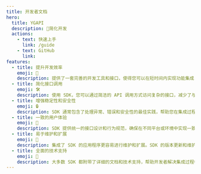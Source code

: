 ```yaml
---
title: 开发者文档
hero:
  title: YGAPI
  description: 🚀简化开发
  actions:
    - text: 快速上手
      link: /guide
    - text: GitHub
      link:
features:
  - title: 提升开发效率
    emoji: 🚀
    description: 提供了一套完善的开发工具和接口，使得您可以在短时间内实现功能集成，显著缩短开发周期。
  - title: 简化接口调用
    emoji: 🛠️
    description: 使用 SDK，您可以通过简洁的 API 调用方式访问复杂的接口，减少了与服务器的直接交互，从而降低了开发难度。
  - title: 增强稳定性和安全性
    emoji: 🔒
    description: SDK 通常包含了处理异常、错误和安全性的最佳实践，帮助您在集成过程中保持高稳定性，并确保数据传输的安全性。
  - title: 一致的用户体验
    emoji: 🌟
    description: SDK 提供统一的接口设计和行为规范，确保在不同平台或环境中实现一致的用户体验，使得开发者无需处理各个平台的细节差异。
  - title: 易于维护和扩展
    emoji: 🔄
    description: 集成了 SDK 的应用程序更容易进行维护和扩展。SDK 的版本更新和维护由提供方负责，您只需关注业务逻辑的开发。
  - title: 全面的技术支持
    emoji: 💬
    description: 大多数 SDK 都附带了详细的文档和技术支持，帮助开发者解决集成过程中遇到的问题，确保项目的顺利推进。
---
```

